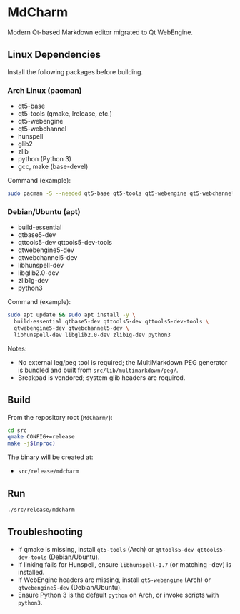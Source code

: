 # MdCharm

Modern Qt-based Markdown editor migrated to Qt WebEngine.

## Linux Dependencies

Install the following packages before building.

### Arch Linux (pacman)
- qt5-base
- qt5-tools (qmake, lrelease, etc.)
- qt5-webengine
- qt5-webchannel
- hunspell
- glib2
- zlib
- python (Python 3)
- gcc, make (base-devel)

Command (example):
```bash
sudo pacman -S --needed qt5-base qt5-tools qt5-webengine qt5-webchannel hunspell glib2 zlib python base-devel
```

### Debian/Ubuntu (apt)
- build-essential
- qtbase5-dev
- qttools5-dev qttools5-dev-tools
- qtwebengine5-dev
- qtwebchannel5-dev
- libhunspell-dev
- libglib2.0-dev
- zlib1g-dev
- python3

Command (example):
```bash
sudo apt update && sudo apt install -y \
  build-essential qtbase5-dev qttools5-dev qttools5-dev-tools \
  qtwebengine5-dev qtwebchannel5-dev \
  libhunspell-dev libglib2.0-dev zlib1g-dev python3
```

Notes:
- No external leg/peg tool is required; the MultiMarkdown PEG generator is bundled and built from `src/lib/multimarkdown/peg/`.
- Breakpad is vendored; system glib headers are required.

## Build

From the repository root (`MdCharm/`):
```bash
cd src
qmake CONFIG+=release
make -j$(nproc)
```

The binary will be created at:
- `src/release/mdcharm`

## Run
```bash
./src/release/mdcharm
```

## Troubleshooting
- If qmake is missing, install `qt5-tools` (Arch) or `qttools5-dev qttools5-dev-tools` (Debian/Ubuntu).
- If linking fails for Hunspell, ensure `libhunspell-1.7` (or matching -dev) is installed.
- If WebEngine headers are missing, install `qt5-webengine` (Arch) or `qtwebengine5-dev` (Debian/Ubuntu).
- Ensure Python 3 is the default `python` on Arch, or invoke scripts with `python3`.
